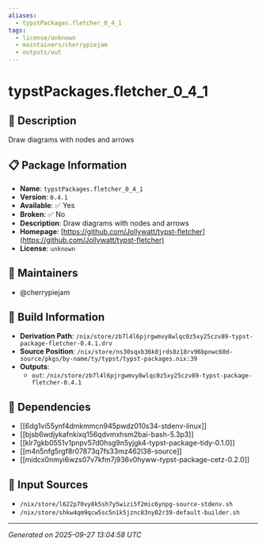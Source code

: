 ```yaml
---
aliases:
  - typstPackages.fletcher_0_4_1
tags:
  - license/unknown
  - maintainers/cherrypiejam
  - outputs/out
---
```


# typstPackages.fletcher_0_4_1

## 📝 Description

Draw diagrams with nodes and arrows

## 📋 Package Information

- **Name**: `typstPackages.fletcher_0_4_1`
- **Version**: `0.4.1`
- **Available**: ✅ Yes
- **Broken**: ✅ No
- **Description**: Draw diagrams with nodes and arrows
- **Homepage**: [https://github.com/Jollywatt/typst-fletcher](https://github.com/Jollywatt/typst-fletcher)
- **License**: `unknown`
## 👥 Maintainers

- @cherrypiejam


## 🔧 Build Information

- **Derivation Path**: `/nix/store/zb7l4l6pjrgwmvy8wlqc0z5xy25czv89-typst-package-fletcher-0.4.1.drv`
- **Source Position**: `/nix/store/ns30sqxb36k8jrds8z18rv96bpnwc60d-source/pkgs/by-name/ty/typst/typst-packages.nix:39`
- **Outputs**:
  - `out`:  `/nix/store/zb7l4l6pjrgwmvy8wlqc0z5xy25czv89-typst-package-fletcher-0.4.1`

## 🔗 Dependencies

- [[6dg1vi55ynf4dmkmmcn945pwdz010s34-stdenv-linux]]
- [[bjsb6wdjykafnkixq156qdvmxhsm2bai-bash-5.3p3]]
- [[klr7gkb0551v1pnpv57d0hsg9n5yjgk4-typst-package-tidy-0.1.0]]
- [[m4n5nfg5rgf8r07873q7fs33mz462l38-source]]
- [[midcx0nmyi6wzs07v7kfm7j936v0hyww-typst-package-cetz-0.2.0]]

## 📁 Input Sources

- `/nix/store/l622p70vy8k5sh7y5wizi5f2mic6ynpg-source-stdenv.sh`
- `/nix/store/shkw4qm9qcw5sc5n1k5jznc83ny02r39-default-builder.sh`

---
*Generated on 2025-09-27 13:04:58 UTC*
